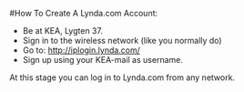 #How To Create A Lynda.com Account:
* Be at KEA, Lygten 37.
* Sign in to the wireless network (like you normally do)
* Go to: http://iplogin.lynda.com/
* Sign up using your KEA-mail as username.

At this stage you can log in to Lynda.com from any network.
